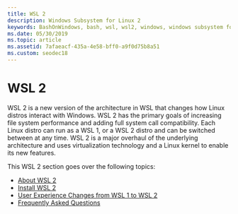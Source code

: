 ```yaml
---
title: WSL 2
description: Windows Subsystem for Linux 2
keywords: BashOnWindows, bash, wsl, wsl2, windows, windows subsystem for linux, windowssubsystem, ubuntu, debian, suse, windows 10, install
ms.date: 05/30/2019
ms.topic: article
ms.assetid: 7afaeacf-435a-4e58-bff0-a9f0d75b8a51
ms.custom: seodec18
---
```


# WSL 2

WSL 2 is a new version of the architecture in WSL that changes how Linux distros interact with Windows. WSL 2 has the primary goals of increasing file system performance and adding full system call compatibility. Each Linux distro can run as a WSL 1, or a WSL 2 distro and can be switched between at any time. WSL 2 is a major overhaul of the underlying architecture and uses virtualization technology and a Linux kernel to enable its new features.

This WSL 2 section goes over the following topics:

* [About WSL 2](./wsl2-about.md)
* [Install WSL 2](./wsl2-install.md)
* [User Experience Changes from WSL 1 to WSL 2](./wsl2-ux-changes.md)
* [Frequently Asked Questions](./wsl2-faq.md)